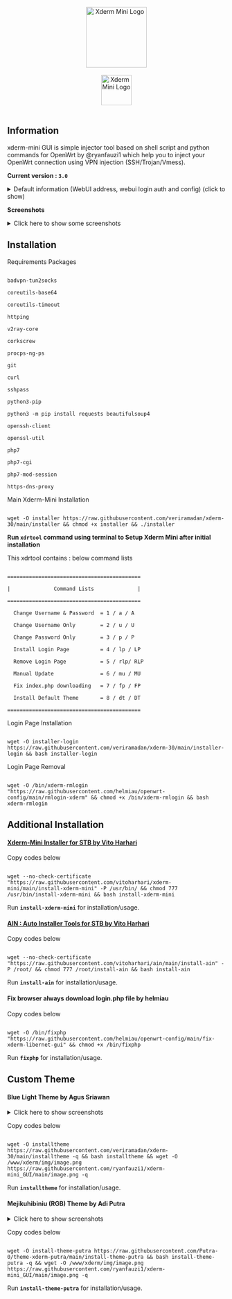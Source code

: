 <p align="center">

  <img src="https://github.com/helmiau/xderm-mini_GUI/blob/main/xderm-logo/xderm-icon-256px.png?raw=true" height="140" alt="Xderm Mini Logo"/>

  <br>

  <br>

  <img src="https://github.com/helmiau/xderm-mini_GUI/blob/main/xderm-logo/xderm-logo-typo-tagline-1500px.png?raw=true" height="70" alt="Xderm Mini Logo"/>

  <br>

  <br>

</p>

## Information

xderm-mini GUI is simple injector tool based on shell script and python commands for OpenWrt by @ryanfauzi1 which help you to inject your OpenWrt connection using VPN injection (SSH/Trojan/Vmess).

**Current version : ```3.0```**

<details><summary>Default information (WebUI address, webui login auth and config) (click to show)</summary>

<p>

  

Default **WebUI Page** : http://192.168.1.1/xderm

Default **auth.txt** (WebUI Login Information) 

```

Username  : admin

Password  : xderm

```

you can change authentication by editing ```/root/auth.txt``` file or by running ```xdrauth``` command using terminal then follow the instructions.

Default **config.txt** 

```

host=103.157.1xx.xx

port=443

pudp=7300

user=ryanxxxx

pass=123xxx

sni=www.xxx.xx

vmess://eyJhZGQiOixxxxxxx

trojan://user@server:port

```

  

</p>

</details>

**Screenshots**

<details><summary>Click here to show some screenshots</summary>

<p>

  

![image](https://user-images.githubusercontent.com/20932301/126107228-9c227a82-b4f0-43c6-82f9-f744e5aabf54.png)

![image](https://user-images.githubusercontent.com/20932301/125009423-bb764400-e08e-11eb-8645-46c9bf7fa74b.png)

  

</p>

</details>

## Installation

Requirements Packages

```

badvpn-tun2socks

coreutils-base64

coreutils-timeout

httping

v2ray-core

corkscrew

procps-ng-ps

git

curl

sshpass

python3-pip

python3 -m pip install requests beautifulsoup4

openssh-client

openssl-util

php7

php7-cgi

php7-mod-session

https-dns-proxy

```

Main Xderm-Mini Installation

```

wget -O installer https://raw.githubusercontent.com/veriramadan/xderm-30/main/installer && chmod +x installer && ./installer

```

**Run ```xdrtool``` command using terminal to Setup Xderm Mini after initial installation**

This xdrtool contains : below command lists

```

===========================================

|              Command Lists              |

===========================================

  Change Username & Password  = 1 / a / A

  Change Username Only        = 2 / u / U

  Change Password Only        = 3 / p / P

  Install Login Page          = 4 / lp / LP

  Remove Login Page           = 5 / rlp/ RLP

  Manual Update               = 6 / mu / MU

  Fix index.php downloading   = 7 / fp / FP

  Install Default Theme       = 8 / dt / DT

===========================================

```

Login Page Installation

```

wget -O installer-login https://raw.githubusercontent.com/veriramadan/xderm-30/main/installer-login && bash installer-login

```

Login Page Removal

```

wget -O /bin/xderm-rmlogin "https://raw.githubusercontent.com/helmiau/openwrt-config/main/rmlogin-xderm" && chmod +x /bin/xderm-rmlogin && bash xderm-rmlogin

```

## Additional Installation

#### [Xderm-Mini Installer for STB by Vito Harhari](https://github.com/vitoharhari/xderm-mini)

Copy codes below

```

wget --no-check-certificate "https://raw.githubusercontent.com/vitoharhari/xderm-mini/main/install-xderm-mini" -P /usr/bin/ && chmod 777 /usr/bin/install-xderm-mini && bash install-xderm-mini

```

Run **```install-xderm-mini```** for installation/usage.

#### [AIN : Auto Installer Tools for STB by Vito Harhari](https://github.com/vitoharhari/ain)

Copy codes below

```

wget --no-check-certificate "https://raw.githubusercontent.com/vitoharhari/ain/main/install-ain" -P /root/ && chmod 777 /root/install-ain && bash install-ain

```

Run **```install-ain```** for installation/usage.

#### Fix browser always download login.php file by helmiau

Copy codes below

```

wget -O /bin/fixphp "https://raw.githubusercontent.com/helmiau/openwrt-config/main/fix-xderm-libernet-gui" && chmod +x /bin/fixphp

```

Run **```fixphp```** for installation/usage.

## Custom Theme

#### Blue Light Theme by Agus Sriawan

<details><summary>Click here to show screenshots</summary>

<p>

  

  ![image](https://user-images.githubusercontent.com/20932301/126102219-f2dbcbb0-3ee3-4952-8076-a144b0e5e7f8.png)

  

</p>

</details>

Copy codes below

```

wget -O installtheme https://raw.githubusercontent.com/veriramadan/xderm-30/main/installtheme -q && bash installtheme && wget -O /www/xderm/img/image.png https://raw.githubusercontent.com/ryanfauzi1/xderm-mini_GUI/main/image.png -q

```

Run **```installtheme```** for installation/usage.

#### Mejikuhibiniu (RGB) Theme by Adi Putra

<details><summary>Click here to show screenshots</summary>

<p>

  

![image](https://user-images.githubusercontent.com/20932301/126102454-445d1172-6571-4bc5-93ea-37d7d06416ff.png)

  

</p>

</details>

Copy codes below

```

wget -O install-theme-putra https://raw.githubusercontent.com/Putra-0/theme-xderm-putra/main/install-theme-putra && bash install-theme-putra -q && wget -O /www/xderm/img/image.png https://raw.githubusercontent.com/ryanfauzi1/xderm-mini_GUI/main/image.png -q

```

Run **```install-theme-putra```** for installation/usage.
